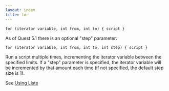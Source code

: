 ```yaml
---
layout: index
title: for
---
```


    for (iterator variable, int from, int to) { script }

As of Quest 5.1 there is an optional "step" parameter:

    for (iterator variable, int from, int to, int step) { script }

Run a script multiple times, incrementing the iterator variable between the specified limits. If a "step" parameter is specified, the iterator variable will be incremented by that amount each time (if not specified, the default step size is 1).

See [Using Lists](../guides/using_lists.html)
